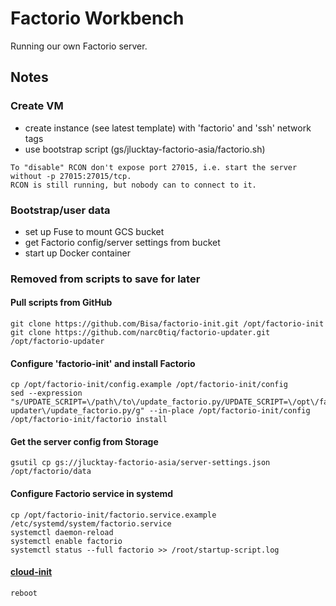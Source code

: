 # Factorio Workbench

Running our own Factorio server.

## Notes

### Create VM

- create instance (see latest template) with 'factorio' and 'ssh' network tags
- use bootstrap script (gs/jlucktay-factorio-asia/factorio.sh)

``` text
To "disable" RCON don't expose port 27015, i.e. start the server without -p 27015:27015/tcp.
RCON is still running, but nobody can to connect to it.
```

### Bootstrap/user data

- set up Fuse to mount GCS bucket
- get Factorio config/server settings from bucket
- start up Docker container

### Removed from scripts to save for later

#### Pull scripts from GitHub

``` shell
git clone https://github.com/Bisa/factorio-init.git /opt/factorio-init
git clone https://github.com/narc0tiq/factorio-updater.git /opt/factorio-updater
```

#### Configure 'factorio-init' and install Factorio

``` shell
cp /opt/factorio-init/config.example /opt/factorio-init/config
sed --expression "s/UPDATE_SCRIPT=\/path\/to\/update_factorio.py/UPDATE_SCRIPT=\/opt\/factorio-updater\/update_factorio.py/g" --in-place /opt/factorio-init/config
/opt/factorio-init/factorio install
```

#### Get the server config from Storage

``` shell
gsutil cp gs://jlucktay-factorio-asia/server-settings.json /opt/factorio/data
```

#### Configure Factorio service in systemd

``` shell
cp /opt/factorio-init/factorio.service.example /etc/systemd/system/factorio.service
systemctl daemon-reload
systemctl enable factorio
systemctl status --full factorio >> /root/startup-script.log
```

#### [cloud-init](https://cloudinit.readthedocs.io/en/latest/topics/examples.html#reboot-poweroff-when-finished)

``` shell
reboot
```

